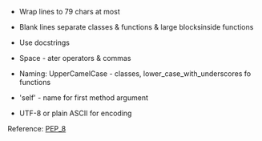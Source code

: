* Wrap lines to 79 chars at most

* Blank lines separate classes & functions & large blocksinside functions

* Use docstrings

* Space - ater operators & commas

* Naming: UpperCamelCase - classes, lower_case_with_underscores fo functions

* 'self' - name for first method argument

* UTF-8 or plain ASCII for encoding

Reference: [PEP_8](https://www.python.org/dev/peps/pep-0008/)
